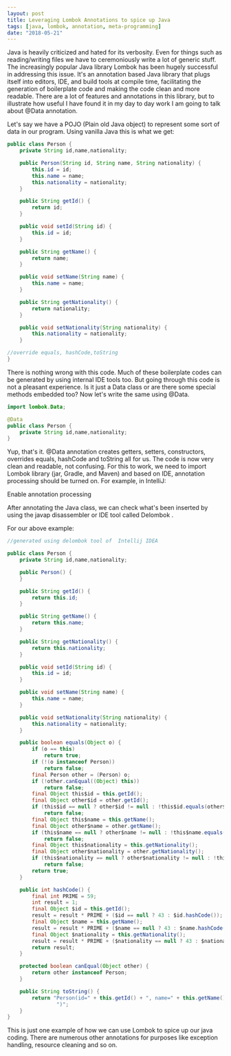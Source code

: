 ```yaml
---
layout: post
title: Leveraging Lombok Annotations to spice up Java
tags: [java, lombok, annotation, meta-programming]
date: "2018-05-21"
---
```


Java is heavily criticized and hated for its verbosity. Even for things such as reading/writing files we have to ceremoniously write a lot of generic stuff. The increasingly popular Java library Lombok has been hugely successful in addressing this issue. It's an annotation based Java library that plugs itself into editors, IDE, and build tools at compile time, facilitating the generation of boilerplate code and making the code clean and more readable. There are a lot of features and annotations in this library, but to illustrate how useful I have found it in my day to day work I am going to talk about  @Data  annotation.

Let's say we have a POJO (Plain old Java object) to represent some sort of data in our program. Using vanilla Java this is what we get:

```java
public class Person {
    private String id,name,nationality;

    public Person(String id, String name, String nationality) {
        this.id = id;
        this.name = name;
        this.nationality = nationality;
    }

    public String getId() {
        return id;
    }

    public void setId(String id) {
        this.id = id;
    }

    public String getName() {
        return name;
    }

    public void setName(String name) {
        this.name = name;
    }

    public String getNationality() {
        return nationality;
    }

    public void setNationality(String nationality) {
        this.nationality = nationality;
    }

//override equals, hashCode,toString
}
```

There is nothing wrong with this code. Much of these boilerplate codes can be generated by using internal IDE tools too. But going through this code is not a pleasant experience. Is it just a Data class or are there some special methods embedded too? Now let's write the same using @Data.
```java
import lombok.Data;

@Data
public class Person {
    private String id,name,nationality;
}
```


Yup, that's it. @Data   annotation creates getters, setters, constructors, overrides equals, hashCode and toString all for us. The code is now very clean and readable, not confusing. For this to work, we need to import Lombok library (jar, Gradle, and Maven) and based on IDE, annotation processing should be turned on. For example, in IntelliJ:

Enable annotation processing

After annotating the Java class, we can check what's been inserted by using the javap  disassembler or IDE tool called Delombok .

For our above example:
```java
//generated using delombok tool of  Intellij IDEA

public class Person {
    private String id,name,nationality;

    public Person() {
    }

    public String getId() {
        return this.id;
    }

    public String getName() {
        return this.name;
    }

    public String getNationality() {
        return this.nationality;
    }

    public void setId(String id) {
        this.id = id;
    }

    public void setName(String name) {
        this.name = name;
    }

    public void setNationality(String nationality) {
        this.nationality = nationality;
    }

    public boolean equals(Object o) {
        if (o == this)
            return true;
        if (!(o instanceof Person))
            return false;
        final Person other = (Person) o;
        if (!other.canEqual((Object) this))
            return false;
        final Object this$id = this.getId();
        final Object other$id = other.getId();
        if (this$id == null ? other$id != null : !this$id.equals(other$id))
            return false;
        final Object this$name = this.getName();
        final Object other$name = other.getName();
        if (this$name == null ? other$name != null : !this$name.equals(other$name))
            return false;
        final Object this$nationality = this.getNationality();
        final Object other$nationality = other.getNationality();
        if (this$nationality == null ? other$nationality != null : !this$nationality.equals(other$nationality))
            return false;
        return true;
    }

    public int hashCode() {
        final int PRIME = 59;
        int result = 1;
        final Object $id = this.getId();
        result = result * PRIME + ($id == null ? 43 : $id.hashCode());
        final Object $name = this.getName();
        result = result * PRIME + ($name == null ? 43 : $name.hashCode());
        final Object $nationality = this.getNationality();
        result = result * PRIME + ($nationality == null ? 43 : $nationality.hashCode());
        return result;
    }

    protected boolean canEqual(Object other) {
        return other instanceof Person;
    }

    public String toString() {
        return "Person(id=" + this.getId() + ", name=" + this.getName() + ", nationality=" + this.getNationality() +
                ")";
    }
}
```


This is just one example of how we can use Lombok to spice up our java coding. There are numerous other annotations for purposes like exception handling, resource cleaning and so on. 